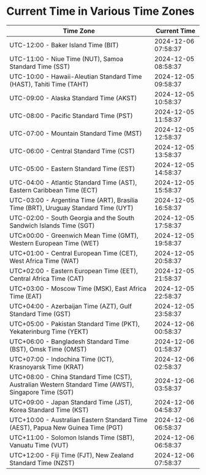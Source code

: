 # Current Time in Various Time Zones

| Time Zone | Current Time |
|-----------|--------------|
| UTC-12:00 - Baker Island Time (BIT) | 2024-12-06 07:58:37 |
| UTC-11:00 - Niue Time (NUT), Samoa Standard Time (SST) | 2024-12-05 08:58:37 |
| UTC-10:00 - Hawaii-Aleutian Standard Time (HAST), Tahiti Time (TAHT) | 2024-12-05 09:58:37 |
| UTC-09:00 - Alaska Standard Time (AKST) | 2024-12-05 10:58:37 |
| UTC-08:00 - Pacific Standard Time (PST) | 2024-12-05 11:58:37 |
| UTC-07:00 - Mountain Standard Time (MST) | 2024-12-05 12:58:37 |
| UTC-06:00 - Central Standard Time (CST) | 2024-12-05 13:58:37 |
| UTC-05:00 - Eastern Standard Time (EST) | 2024-12-05 14:58:37 |
| UTC-04:00 - Atlantic Standard Time (AST), Eastern Caribbean Time (ECT) | 2024-12-05 15:58:37 |
| UTC-03:00 - Argentina Time (ART), Brasília Time (BRT), Uruguay Standard Time (UYT) | 2024-12-05 16:58:37 |
| UTC-02:00 - South Georgia and the South Sandwich Islands Time (SGT) | 2024-12-05 17:58:37 |
| UTC±00:00 - Greenwich Mean Time (GMT), Western European Time (WET) | 2024-12-05 19:58:37 |
| UTC+01:00 - Central European Time (CET), West Africa Time (WAT) | 2024-12-05 20:58:37 |
| UTC+02:00 - Eastern European Time (EET), Central Africa Time (CAT) | 2024-12-05 21:58:37 |
| UTC+03:00 - Moscow Time (MSK), East Africa Time (EAT) | 2024-12-05 22:58:37 |
| UTC+04:00 - Azerbaijan Time (AZT), Gulf Standard Time (GST) | 2024-12-05 23:58:37 |
| UTC+05:00 - Pakistan Standard Time (PKT), Yekaterinburg Time (YEKT) | 2024-12-06 00:58:37 |
| UTC+06:00 - Bangladesh Standard Time (BST), Omsk Time (OMST) | 2024-12-06 01:58:37 |
| UTC+07:00 - Indochina Time (ICT), Krasnoyarsk Time (KRAT) | 2024-12-06 02:58:37 |
| UTC+08:00 - China Standard Time (CST), Australian Western Standard Time (AWST), Singapore Time (SGT) | 2024-12-06 03:58:37 |
| UTC+09:00 - Japan Standard Time (JST), Korea Standard Time (KST) | 2024-12-06 04:58:37 |
| UTC+10:00 - Australian Eastern Standard Time (AEST), Papua New Guinea Time (PGT) | 2024-12-06 06:58:37 |
| UTC+11:00 - Solomon Islands Time (SBT), Vanuatu Time (VUT) | 2024-12-06 06:58:37 |
| UTC+12:00 - Fiji Time (FJT), New Zealand Standard Time (NZST) | 2024-12-06 07:58:37 |
